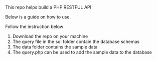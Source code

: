 This repo helps build a PHP RESTFUL API

Below is a guide on how to use.

Follow the instruction below
1. Download the repo on your machine
2. The query file in the sql folder contain the database schemas
3. The data folder contains the sample data
4. The query.php can be used to add the sample data to the database